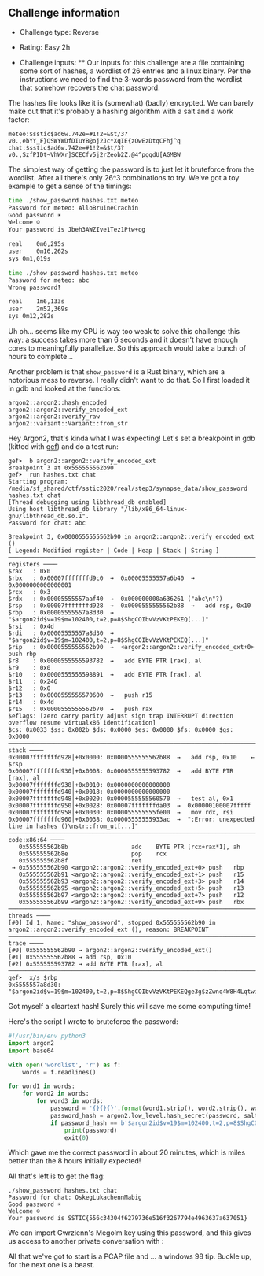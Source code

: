 Challenge information
---------------------

* Challenge type: Reverse
* Rating: Easy    2h

* Challenge inputs:
** Our inputs for this challenge are a file containing some sort of hashes, a wordlist of 26 entries and a linux binary. Per the instructions we need to find the 3-words password from the wordlist that somehow recovers the chat password.

The hashes file looks like it is (somewhat) (badly) encrypted. We can barely make out that it's probably a hashing algorithm with a salt and a work factor:
```
meteo:$sstic$ad6w.742e=#1!2=&$t/3?v0.,ebYY_F}QSWYWDfDIuYB@oj2Jc*XqIE{zOwEzDtqCFhj^q
chat:$sstic$ad6w.742e=#1!2=&$t/3?v0.,SzfPIDt~VhWXr]SCECfv5j2rZeob2Z.@4^pgqdU[AGMBW
```

The simplest way of getting the password is to just let it bruteforce from the wordlist. After all there's only 26^3 combinations to try. We've got a toy example to get a sense of the timings:
```bash
time ./show_password hashes.txt meteo
Password for meteo: AlloBruineCrachin
Good password ☀
Welcome ☺
Your password is Jbeh3AWZIve1Tez1Ptw+qg

real	0m6,295s
user	0m16,262s
sys	0m1,019s

time ./show_password hashes.txt meteo
Password for meteo: abc
Wrong password‽

real	1m6,133s
user	2m52,369s
sys	0m12,282s
```

Uh oh... seems like my CPU is way too weak to solve this challenge this way: a success takes more than 6 seconds and it doesn't have enough cores to meaningfully parallelize. So this approach would take a bunch of hours to complete...

Another problem is that ```show_password``` is a Rust binary, which are a notorious mess to reverse. I really didn't want to do that. So I first loaded it in gdb and looked at the functions:
```
argon2::argon2::hash_encoded
argon2::argon2::verify_encoded_ext
argon2::argon2::verify_raw
argon2::variant::Variant::from_str
```

Hey Argon2, that's kinda what I was expecting! Let's set a breakpoint in gdb (kitted with [gef](https://github.com/hugsy/gef)) and do a test run:
```
gef➤  b argon2::argon2::verify_encoded_ext
Breakpoint 3 at 0x555555562b90
gef➤  run hashes.txt chat
Starting program: /media/sf_shared/ctf/sstic2020/real/step3/synapse_data/show_password hashes.txt chat
[Thread debugging using libthread_db enabled]
Using host libthread_db library "/lib/x86_64-linux-gnu/libthread_db.so.1".
Password for chat: abc

Breakpoint 3, 0x0000555555562b90 in argon2::argon2::verify_encoded_ext ()
[ Legend: Modified register | Code | Heap | Stack | String ]
────────────────────────────────────────────────────────────────────────────────────────────────────────────────────────────────────────────────────────────────────────────────────────────── registers ────
$rax   : 0x0               
$rbx   : 0x00007fffffffd9c0  →  0x00005555557a6b40  →  0x0000000000000001
$rcx   : 0x3               
$rdx   : 0x00005555557aaf40  →  0x000000000a636261 ("abc\n"?)
$rsp   : 0x00007fffffffd928  →  0x0000555555562b88  →   add rsp, 0x10
$rbp   : 0x00005555557a8d30  →  "$argon2id$v=19$m=102400,t=2,p=8$ShgCOIbvVzVKtPEKEQ[...]"
$rsi   : 0x4d              
$rdi   : 0x00005555557a8d30  →  "$argon2id$v=19$m=102400,t=2,p=8$ShgCOIbvVzVKtPEKEQ[...]"
$rip   : 0x0000555555562b90  →  <argon2::argon2::verify_encoded_ext+0> push rbp
$r8    : 0x0000555555593782  →   add BYTE PTR [rax], al
$r9    : 0x0               
$r10   : 0x0000555555598891  →   add BYTE PTR [rax], al
$r11   : 0x246             
$r12   : 0x0               
$r13   : 0x0000555555570600  →   push r15
$r14   : 0x4d              
$r15   : 0x0000555555562b70  →   push rax
$eflags: [zero carry parity adjust sign trap INTERRUPT direction overflow resume virtualx86 identification]
$cs: 0x0033 $ss: 0x002b $ds: 0x0000 $es: 0x0000 $fs: 0x0000 $gs: 0x0000 
────────────────────────────────────────────────────────────────────────────────────────────────────────────────────────────────────────────────────────────────────────────────────────────────── stack ────
0x00007fffffffd928│+0x0000: 0x0000555555562b88  →   add rsp, 0x10	 ← $rsp
0x00007fffffffd930│+0x0008: 0x0000555555593782  →   add BYTE PTR [rax], al
0x00007fffffffd938│+0x0010: 0x0000000000000000
0x00007fffffffd940│+0x0018: 0x0000000000000000
0x00007fffffffd948│+0x0020: 0x0000555555560570  →   test al, 0x1
0x00007fffffffd950│+0x0028: 0x00007fffffffda03  →  0x00000100007fffff
0x00007fffffffd958│+0x0030: 0x000055555555fe00  →   mov rdx, rsi
0x00007fffffffd960│+0x0038: 0x00005555555933ac  →  ":Error: unexpected line in hashes ()\nstr::from_ut[...]"
──────────────────────────────────────────────────────────────────────────────────────────────────────────────────────────────────────────────────────────────────────────────────────────── code:x86:64 ────
   0x555555562b8b                  adc    BYTE PTR [rcx+rax*1], ah
   0x555555562b8e                  pop    rcx
   0x555555562b8f                  ret    
 → 0x555555562b90 <argon2::argon2::verify_encoded_ext+0> push   rbp
   0x555555562b91 <argon2::argon2::verify_encoded_ext+1> push   r15
   0x555555562b93 <argon2::argon2::verify_encoded_ext+3> push   r14
   0x555555562b95 <argon2::argon2::verify_encoded_ext+5> push   r13
   0x555555562b97 <argon2::argon2::verify_encoded_ext+7> push   r12
   0x555555562b99 <argon2::argon2::verify_encoded_ext+9> push   rbx
──────────────────────────────────────────────────────────────────────────────────────────────────────────────────────────────────────────────────────────────────────────────────────────────── threads ────
[#0] Id 1, Name: "show_password", stopped 0x555555562b90 in argon2::argon2::verify_encoded_ext (), reason: BREAKPOINT
────────────────────────────────────────────────────────────────────────────────────────────────────────────────────────────────────────────────────────────────────────────────────────────────── trace ────
[#0] 0x555555562b90 → argon2::argon2::verify_encoded_ext()
[#1] 0x555555562b88 → add rsp, 0x10
[#2] 0x555555593782 → add BYTE PTR [rax], al
─────────────────────────────────────────────────────────────────────────────────────────────────────────────────────────────────────────────────────────────────────────────────────────────────────────────
gef➤  x/s $rbp
0x5555557a8d30:	"$argon2id$v=19$m=102400,t=2,p=8$ShgCOIbvVzVKtPEKEQge3g$zZwnq4W8H4LqtwiCSAULQQ"
```

Got myself a cleartext hash! Surely this will save me some computing time!

Here's the script I wrote to bruteforce the password:
```python
#!/usr/bin/env python3
import argon2
import base64

with open('wordlist', 'r') as f:
    words = f.readlines()

for word1 in words:
    for word2 in words:
        for word3 in words:
            password = '{}{}{}'.format(word1.strip(), word2.strip(), word3.strip()).encode('utf-8')
            password_hash = argon2.low_level.hash_secret(password, salt=base64.b64decode('ShgCOIbvVzVKtPEKEQge3g=='), time_cost=2, memory_cost=102400, parallelism=8, hash_len=16, type=argon2.low_level.Type.ID, version=19)
            if password_hash == b'$argon2id$v=19$m=102400,t=2,p=8$ShgCOIbvVzVKtPEKEQge3g$zZwnq4W8H4LqtwiCSAULQQ':
                print(password)
                exit(0)
```

Which gave me the correct password in about 20 minutes, which is miles better than the 8 hours initially expected!

All that's left is to get the flag:
```
./show_password hashes.txt chat
Password for chat: OskegLukachennMabig
Good password ☀
Welcome ☺
Your password is SSTIC{556c34304f6279736e516f3267794e4963637a637051}
```

We can import Gwrzienn's Megolm key using this password, and this gives us access to another private conversation with :

All that we've got to start is a PCAP file and ... a windows 98 tip. Buckle up, for the next one is a beast.
